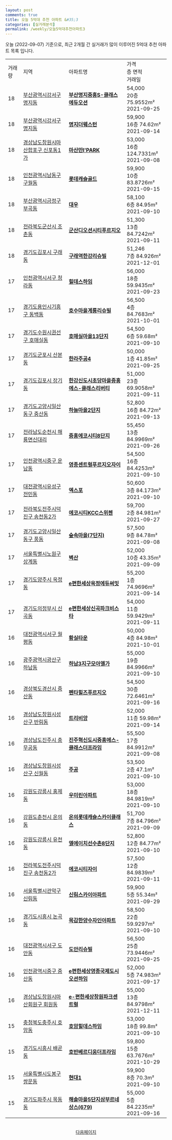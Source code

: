 ```yaml
---
layout: post
comments: true
title: 오늘 5억대 추천 아파트 &#35;3
categories: [실거래분석]
permalink: /weekly/오늘5억대추천아파트3
---
```


오늘 (2022-09-07) 기준으로, 최근 2개월 간 실거래가 많이 이루어진 5억대 추천 아파트 목록 입니다.

<table class="sortable">
  <tr>
    <td>거래량</td>
    <td>지역</td>
    <td>아파트명</td>
    <td>가격<br>층 면적<br>거래일</td>
  </tr>

  <tr class="item">
    <td>18</td>
    <td><a href="/apt/부산광역시강서구명지동">부산광역시강서구 명지동</a></td>
    <td style="font-weight: bold;"><a href="/apt/부산광역시강서구명지동부산명지중흥S-클래스에듀오션">부산명지중흥S-클래스에듀오션</a></td>
    <td>54,000<br>20층  75.9552m²<br>2021-09-25</td>
  </tr>

  <tr class="item">
    <td>18</td>
    <td><a href="/apt/부산광역시강서구명지동">부산광역시강서구 명지동</a></td>
    <td style="font-weight: bold;"><a href="/apt/부산광역시강서구명지동명지더웨스턴">명지더웨스턴</a></td>
    <td>59,900<br>16층  74.62m²<br>2021-09-14</td>
  </tr>

  <tr class="item">
    <td>18</td>
    <td><a href="/apt/경상남도창원시마산합포구신포동1가">경상남도창원시마산합포구 신포동1가</a></td>
    <td style="font-weight: bold;"><a href="/apt/경상남도창원시마산합포구신포동1가마산만I'PARK">마산만I'PARK</a></td>
    <td>53,000<br>16층  124.7331m²<br>2021-09-08</td>
  </tr>

  <tr class="item">
    <td>18</td>
    <td><a href="/apt/인천광역시남동구구월동">인천광역시남동구 구월동</a></td>
    <td style="font-weight: bold;"><a href="/apt/인천광역시남동구구월동롯데캐슬골드">롯데캐슬골드</a></td>
    <td>59,900<br>10층  83.8726m²<br>2021-09-15</td>
  </tr>

  <tr class="item">
    <td>18</td>
    <td><a href="/apt/부산광역시금정구부곡동">부산광역시금정구 부곡동</a></td>
    <td style="font-weight: bold;"><a href="/apt/부산광역시금정구부곡동대우">대우</a></td>
    <td>58,100<br>6층  84.95m²<br>2021-09-10</td>
  </tr>

  <tr class="item">
    <td>18</td>
    <td><a href="/apt/전라북도군산시조촌동">전라북도군산시 조촌동</a></td>
    <td style="font-weight: bold;"><a href="/apt/전라북도군산시조촌동군산디오션시티푸르지오">군산디오션시티푸르지오</a></td>
    <td>51,300<br>13층  84.7242m²<br>2021-09-11</td>
  </tr>

  <tr class="item">
    <td>18</td>
    <td><a href="/apt/경기도김포시구래동">경기도김포시 구래동</a></td>
    <td style="font-weight: bold;"><a href="/apt/경기도김포시구래동구래역한강리슈빌">구래역한강리슈빌</a></td>
    <td>51,246<br>7층  84.926m²<br>2021-12-01</td>
  </tr>

  <tr class="item">
    <td>17</td>
    <td><a href="/apt/인천광역시서구청라동">인천광역시서구 청라동</a></td>
    <td style="font-weight: bold;"><a href="/apt/인천광역시서구청라동힐데스하임">힐데스하임</a></td>
    <td>56,000<br>18층  59.9435m²<br>2021-09-23</td>
  </tr>

  <tr class="item">
    <td>17</td>
    <td><a href="/apt/경기도용인시기흥구동백동">경기도용인시기흥구 동백동</a></td>
    <td style="font-weight: bold;"><a href="/apt/경기도용인시기흥구동백동호수마을계룡리슈빌">호수마을계룡리슈빌</a></td>
    <td>56,500<br>4층  84.7683m²<br>2021-10-01</td>
  </tr>

  <tr class="item">
    <td>17</td>
    <td><a href="/apt/경기도수원시권선구호매실동">경기도수원시권선구 호매실동</a></td>
    <td style="font-weight: bold;"><a href="/apt/경기도수원시권선구호매실동호매실마을13단지">호매실마을13단지</a></td>
    <td>54,500<br>6층  59.68m²<br>2021-09-10</td>
  </tr>

  <tr class="item">
    <td>17</td>
    <td><a href="/apt/경기도군포시산본동">경기도군포시 산본동</a></td>
    <td style="font-weight: bold;"><a href="/apt/경기도군포시산본동한라주공4">한라주공4</a></td>
    <td>50,000<br>1층  41.85m²<br>2021-09-25</td>
  </tr>

  <tr class="item">
    <td>17</td>
    <td><a href="/apt/경기도김포시장기동">경기도김포시 장기동</a></td>
    <td style="font-weight: bold;"><a href="/apt/경기도김포시장기동한강신도시초당마을중흥에스-클래스리버티">한강신도시초당마을중흥에스-클래스리버티</a></td>
    <td>51,000<br>23층  69.9058m²<br>2021-09-11</td>
  </tr>

  <tr class="item">
    <td>17</td>
    <td><a href="/apt/경기도고양시일산동구중산동">경기도고양시일산동구 중산동</a></td>
    <td style="font-weight: bold;"><a href="/apt/경기도고양시일산동구중산동하늘마을2단지">하늘마을2단지</a></td>
    <td>52,800<br>16층  84.72m²<br>2021-09-13</td>
  </tr>

  <tr class="item">
    <td>17</td>
    <td><a href="/apt/전라남도순천시해룡면신대리">전라남도순천시 해룡면신대리</a></td>
    <td style="font-weight: bold;"><a href="/apt/전라남도순천시해룡면신대리중흥에코시티8단지">중흥에코시티8단지</a></td>
    <td>55,450<br>13층  84.9969m²<br>2021-09-26</td>
  </tr>

  <tr class="item">
    <td>17</td>
    <td><a href="/apt/인천광역시중구운남동">인천광역시중구 운남동</a></td>
    <td style="font-weight: bold;"><a href="/apt/인천광역시중구운남동영종센트럴푸르지오자이">영종센트럴푸르지오자이</a></td>
    <td>54,500<br>16층  84.4253m²<br>2021-09-10</td>
  </tr>

  <tr class="item">
    <td>17</td>
    <td><a href="/apt/대전광역시유성구전민동">대전광역시유성구 전민동</a></td>
    <td style="font-weight: bold;"><a href="/apt/대전광역시유성구전민동엑스포">엑스포</a></td>
    <td>50,600<br>3층  84.173m²<br>2021-09-10</td>
  </tr>

  <tr class="item">
    <td>17</td>
    <td><a href="/apt/전라북도전주시덕진구송천동2가">전라북도전주시덕진구 송천동2가</a></td>
    <td style="font-weight: bold;"><a href="/apt/전라북도전주시덕진구송천동2가에코시티KCC스위첸">에코시티KCC스위첸</a></td>
    <td>59,700<br>2층  84.981m²<br>2021-09-27</td>
  </tr>

  <tr class="item">
    <td>17</td>
    <td><a href="/apt/경기도고양시일산동구풍동">경기도고양시일산동구 풍동</a></td>
    <td style="font-weight: bold;"><a href="/apt/경기도고양시일산동구풍동숲속마을(7단지)">숲속마을(7단지)</a></td>
    <td>57,500<br>9층  84.78m²<br>2021-09-08</td>
  </tr>

  <tr class="item">
    <td>17</td>
    <td><a href="/apt/서울특별시노원구상계동">서울특별시노원구 상계동</a></td>
    <td style="font-weight: bold;"><a href="/apt/서울특별시노원구상계동벽산">벽산</a></td>
    <td>52,000<br>10층  43.35m²<br>2021-09-09</td>
  </tr>

  <tr class="item">
    <td>17</td>
    <td><a href="/apt/경기도양주시옥정동">경기도양주시 옥정동</a></td>
    <td style="font-weight: bold;"><a href="/apt/경기도양주시옥정동e편한세상옥정에듀써밋">e편한세상옥정에듀써밋</a></td>
    <td>55,200<br>1층  74.9696m²<br>2021-09-14</td>
  </tr>

  <tr class="item">
    <td>17</td>
    <td><a href="/apt/경기도의정부시신곡동">경기도의정부시 신곡동</a></td>
    <td style="font-weight: bold;"><a href="/apt/경기도의정부시신곡동e편한세상신곡파크비스타">e편한세상신곡파크비스타</a></td>
    <td>54,000<br>11층  59.9429m²<br>2021-09-11</td>
  </tr>

  <tr class="item">
    <td>16</td>
    <td><a href="/apt/대전광역시서구월평동">대전광역시서구 월평동</a></td>
    <td style="font-weight: bold;"><a href="/apt/대전광역시서구월평동황실타운">황실타운</a></td>
    <td>50,000<br>4층  84.98m²<br>2021-10-01</td>
  </tr>

  <tr class="item">
    <td>16</td>
    <td><a href="/apt/광주광역시광산구하남동">광주광역시광산구 하남동</a></td>
    <td style="font-weight: bold;"><a href="/apt/광주광역시광산구하남동하남3지구모아엘가">하남3지구모아엘가</a></td>
    <td>55,000<br>19층  84.9966m²<br>2021-09-10</td>
  </tr>

  <tr class="item">
    <td>16</td>
    <td><a href="/apt/경상북도경산시중산동">경상북도경산시 중산동</a></td>
    <td style="font-weight: bold;"><a href="/apt/경상북도경산시중산동펜타힐즈푸르지오">펜타힐즈푸르지오</a></td>
    <td>54,500<br>30층  72.6461m²<br>2021-09-16</td>
  </tr>

  <tr class="item">
    <td>16</td>
    <td><a href="/apt/경상남도창원시성산구반림동">경상남도창원시성산구 반림동</a></td>
    <td style="font-weight: bold;"><a href="/apt/경상남도창원시성산구반림동트리비앙">트리비앙</a></td>
    <td>52,000<br>11층  59.98m²<br>2021-09-14</td>
  </tr>

  <tr class="item">
    <td>16</td>
    <td><a href="/apt/경상남도진주시충무공동">경상남도진주시 충무공동</a></td>
    <td style="font-weight: bold;"><a href="/apt/경상남도진주시충무공동진주혁신도시중흥에스-클래스더프라임">진주혁신도시중흥에스-클래스더프라임</a></td>
    <td>55,500<br>17층  84.9912m²<br>2021-09-08</td>
  </tr>

  <tr class="item">
    <td>16</td>
    <td><a href="/apt/경상남도창원시성산구신월동">경상남도창원시성산구 신월동</a></td>
    <td style="font-weight: bold;"><a href="/apt/경상남도창원시성산구신월동주공">주공</a></td>
    <td>53,500<br>2층  47.1m²<br>2021-09-10</td>
  </tr>

  <tr class="item">
    <td>16</td>
    <td><a href="/apt/강원도강릉시홍제동">강원도강릉시 홍제동</a></td>
    <td style="font-weight: bold;"><a href="/apt/강원도강릉시홍제동우미린아파트">우미린아파트</a></td>
    <td>53,000<br>18층  84.9819m²<br>2021-09-10</td>
  </tr>

  <tr class="item">
    <td>16</td>
    <td><a href="/apt/강원도춘천시온의동">강원도춘천시 온의동</a></td>
    <td style="font-weight: bold;"><a href="/apt/강원도춘천시온의동온의롯데캐슬스카이클래스">온의롯데캐슬스카이클래스</a></td>
    <td>51,700<br>7층  84.796m²<br>2021-09-09</td>
  </tr>

  <tr class="item">
    <td>16</td>
    <td><a href="/apt/강원도강릉시유천동">강원도강릉시 유천동</a></td>
    <td style="font-weight: bold;"><a href="/apt/강원도강릉시유천동엘에이치선수촌8단지">엘에이치선수촌8단지</a></td>
    <td>52,800<br>12층  84.77m²<br>2021-09-10</td>
  </tr>

  <tr class="item">
    <td>16</td>
    <td><a href="/apt/전라북도전주시덕진구송천동2가">전라북도전주시덕진구 송천동2가</a></td>
    <td style="font-weight: bold;"><a href="/apt/전라북도전주시덕진구송천동2가에코시티자이">에코시티자이</a></td>
    <td>57,500<br>12층  84.9839m²<br>2021-09-11</td>
  </tr>

  <tr class="item">
    <td>16</td>
    <td><a href="/apt/서울특별시관악구신림동">서울특별시관악구 신림동</a></td>
    <td style="font-weight: bold;"><a href="/apt/서울특별시관악구신림동신림스카이아파트">신림스카이아파트</a></td>
    <td>59,900<br>5층  55.34m²<br>2021-09-29</td>
  </tr>

  <tr class="item">
    <td>16</td>
    <td><a href="/apt/경기도시흥시논곡동">경기도시흥시 논곡동</a></td>
    <td style="font-weight: bold;"><a href="/apt/경기도시흥시논곡동목감한양수자인아파트">목감한양수자인아파트</a></td>
    <td>58,500<br>22층  59.9297m²<br>2021-09-10</td>
  </tr>

  <tr class="item">
    <td>16</td>
    <td><a href="/apt/대전광역시서구도안동">대전광역시서구 도안동</a></td>
    <td style="font-weight: bold;"><a href="/apt/대전광역시서구도안동도안리슈빌">도안리슈빌</a></td>
    <td>56,500<br>25층  73.9446m²<br>2021-09-25</td>
  </tr>

  <tr class="item">
    <td>16</td>
    <td><a href="/apt/인천광역시중구중산동">인천광역시중구 중산동</a></td>
    <td style="font-weight: bold;"><a href="/apt/인천광역시중구중산동e편한세상영종국제도시오션하임">e편한세상영종국제도시오션하임</a></td>
    <td>52,000<br>5층  74.983m²<br>2021-09-17</td>
  </tr>

  <tr class="item">
    <td>16</td>
    <td><a href="/apt/경상남도창원시마산회원구회원동">경상남도창원시마산회원구 회원동</a></td>
    <td style="font-weight: bold;"><a href="/apt/경상남도창원시마산회원구회원동e-편한세상창원파크센트럴">e-편한세상창원파크센트럴</a></td>
    <td>55,000<br>13층  84.9798m²<br>2021-12-11</td>
  </tr>

  <tr class="item">
    <td>15</td>
    <td><a href="/apt/충청북도충주시호암동">충청북도충주시 호암동</a></td>
    <td style="font-weight: bold;"><a href="/apt/충청북도충주시호암동호암힐데스하임">호암힐데스하임</a></td>
    <td>53,000<br>18층  99.8m²<br>2021-09-10</td>
  </tr>

  <tr class="item">
    <td>15</td>
    <td><a href="/apt/경기도시흥시배곧동">경기도시흥시 배곧동</a></td>
    <td style="font-weight: bold;"><a href="/apt/경기도시흥시배곧동호반베르디움더프라임">호반베르디움더프라임</a></td>
    <td>59,800<br>15층  63.7676m²<br>2021-10-29</td>
  </tr>

  <tr class="item">
    <td>15</td>
    <td><a href="/apt/서울특별시도봉구쌍문동">서울특별시도봉구 쌍문동</a></td>
    <td style="font-weight: bold;"><a href="/apt/서울특별시도봉구쌍문동현대1">현대1</a></td>
    <td>59,900<br>8층  70.3m²<br>2021-09-10</td>
  </tr>

  <tr class="item">
    <td>15</td>
    <td><a href="/apt/경기도파주시목동동">경기도파주시 목동동</a></td>
    <td style="font-weight: bold;"><a href="/apt/경기도파주시목동동해솔마을5단지삼부르네상스(679)">해솔마을5단지삼부르네상스(679)</a></td>
    <td>55,000<br>5층  84.2235m²<br>2021-09-16</td>
  </tr>

  <tr>
      <script async src="https://pagead2.googlesyndication.com/pagead/js/adsbygoogle.js?client=ca-pub-3485438051770037"
          crossorigin="anonymous"></script>
      <ins class="adsbygoogle"
          style="display:block"
          data-ad-format="fluid"
          data-ad-layout-key="-fb+5w+4e-db+86"
          data-ad-client="ca-pub-3485438051770037"
          data-ad-slot="1827090281"></ins>
      <script>
          (adsbygoogle = window.adsbygoogle || []).push({});
      </script>
  </tr>
    
</table>

<br>
<center><a href="/weekly/오늘5억대추천아파트">다음페이지</a></center>
<br><br>
